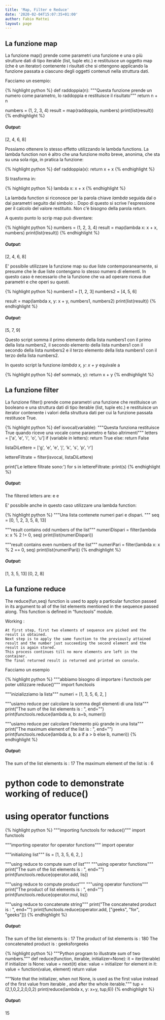 ```yaml
---
title: 'Map, Filter e Reduce'
date: '2020-02-04T15:07:35+01:00'
author: Fabio Mattei
layout: page
---
```


## La funzione map

La funzione map() prende come parametri una funzione e una o più strutture dati di tipo iterable (list, tuple etc.) 
e restituisce un oggetto map (che è un iterator) contenente i risultati che si ottengono applicando la funzione passata a ciascuno degli oggetti contenuti nella struttura dati.

Facciamo un esempio:

{% highlight python %}
def raddoppia(n):
    """Questa funzione prende un numero come parametro, lo raddoppia e restituisce il risultato"""
    return n + n

numbers = (1, 2, 3, 4)
result = map(raddoppia, numbers)
print(list(result))
{% endhighlight %}

##### Output:
[2, 4, 6, 8]

Possiamo ottenere lo stesso effetto utilizzando le lambda functions.
La lambda function non è altro che una funzione molto breve, anonima, che sta su una sola riga, in pratica la funzione:

{% highlight python %}
def raddoppia(x):
    return x + x
{% endhighlight %}

Si trasforma in:

{% highlight python %}
lambda x: x + x
{% endhighlight %}

La lambda function si riconosce per la parola chiave *lambda* seguida dal o dai parametri seguito dal simbolo *:*.
Dopo di questo si scrive l'espressione per il calcolo del valore restituito. Non c'è bisogno della parola _return_.

A questo punto lo scrip map può diventare:

{% highlight python %}
numbers = (1, 2, 3, 4)
result = map(lambda x: x + x, numbers)
print(list(result))
{% endhighlight %}

##### Output:
[2, 4, 6, 8]


E' possibile utilizzare la funzione map su due liste contemporaneamente, si presume che le due liste contengano lo stesso numero di elementi.
In questo caso è necessario che la funzione che va ad operare riceva due parametri e che operi su questi.

{% highlight python %}
numbers1 = [1, 2, 3]
numbers2 = [4, 5, 6]
  
result = map(lambda x, y: x + y, numbers1, numbers2)
print(list(result))
{% endhighlight %}

##### Output:
[5, 7, 9]

Questo script somma il primo elemento della lista numbers1 con il primo della lista numbers2, il secondo elemento della lista numbers1 con il secondo della lista numbers2 e il terzo elemento della lista numbers1 con il terzo della lista numbers2.

In questo script la funzione *lambda x, y: x + y* equivale a

{% highlight python %}
def somma(x, y):
    return x + y
{% endhighlight %}

## La funzione filter

La funzione filter() prende come parametri una funzione che restituisce un booleano e una struttura dati di tipo iterable (list, tuple etc.) e restituisce un iterator contenente i valori della struttura dati per cui la funzione passata restitusce True.

{% highlight python %}
def isvocal(variable):
    """Questa funziona restituisce True quando riceve una vocale come parametro e falso altrimenti"""
    letters = ['a', 'e', 'i', 'o', 'u']
    if (variable in letters):
        return True
    else:
        return False
  
listaDiLettere = ['g', 'e', 'e', 'j', 'k', 's', 'p', 'r']
  
lettereFiltrate = filter(isvocal, listaDiLettere)

print('Le lettere filtrate sono:')
for s in lettereFiltrate:
    print(s)
{% endhighlight %}

##### Output:

The filtered letters are:
e
e


E' possibile anche in questo caso utilizzare una lambda function:

{% highlight python %}
"""Una lista contenete numeri pari e dispari. """
seq = [0, 1, 2, 3, 5, 8, 13]
  
"""result contains odd numbers of the list"""
numeriDispari = filter(lambda x: x % 2 != 0, seq)
print(list(numeriDispari))
  
"""result contains even numbers of the list"""
numeriPari = filter(lambda x: x % 2 == 0, seq)
print(list(numeriPari))
{% endhighlight %}

##### Output:
[1, 3, 5, 13]
[0, 2, 8]


## La funzione reduce

The reduce(fun,seq) function is used to apply a particular function passed in its argument to all of the list elements mentioned in the sequence passed along. This function is defined in “functools” module.

Working :  

    At first step, first two elements of sequence are picked and the result is obtained.
    Next step is to apply the same function to the previously attained result and the number just succeeding the second element and the result is again stored.
    This process continues till no more elements are left in the container.
    The final returned result is returned and printed on console.

Facciamo un esempio

{% highlight python %}
"""abbiamo bisogno di importare i functools per poter utilizzare reduce()"""
import functools
 
"""inizializziamo la lista"""
numeri = [1, 3, 5, 6, 2, ]
 
"""usiamo reduce per calcolare la somma degli elementi di una lista"""
print("The sum of the list elements is : ", end="")
print(functools.reduce(lambda a, b: a+b, numeri))
 
"""usiamo reduce per calcolare l'elemento più grande in una lista"""
print("The maximum element of the list is : ", end="")
print(functools.reduce(lambda a, b: a if a > b else b, numeri))
{% endhighlight %}


##### Output: 
The sum of the list elements is : 17
The maximum element of the list is : 6
 
# python code to demonstrate working of reduce()
# using operator functions


{% highlight python %}
"""importing functools for reduce()"""
import functools

"""importing operator for operator functions"""
import operator

"""initializing list"""
lis = [1, 3, 5, 6, 2, ]

"""using reduce to compute sum of list"""
"""using operator functions"""
print("The sum of the list elements is : ", end="")
print(functools.reduce(operator.add, lis))

"""using reduce to compute product"""
"""using operator functions"""
print("The product of list elements is : ", end="")
print(functools.reduce(operator.mul, lis))

"""using reduce to concatenate string"""
print("The concatenated product is : ", end="")
print(functools.reduce(operator.add, ["geeks", "for", "geeks"]))
{% endhighlight %}

##### Output:
The sum of the list elements is : 17
The product of list elements is : 180
The concatenated product is : geeksforgeeks


{% highlight python %}
"""Python program to  illustrate sum of two numbers."""
def reduce(function, iterable, initializer=None):
    it = iter(iterable)
    if initializer is None:
        value = next(it)
    else:
        value = initializer
    for element in it:
        value = function(value, element)
    return value
 
"""Note that the initializer, when not None, is used as the first value instead of the first value from iterable , and after the whole iterable."""
tup = (2,1,0,2,2,0,0,2)
print(reduce(lambda x, y: x+y, tup,6))
{% endhighlight %}

##### Output:
15
